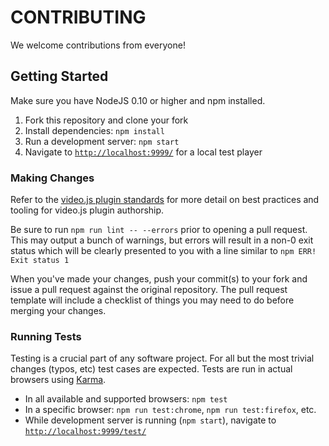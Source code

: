 # CONTRIBUTING

We welcome contributions from everyone!

## Getting Started

Make sure you have NodeJS 0.10 or higher and npm installed.

1. Fork this repository and clone your fork
1. Install dependencies: `npm install`
1. Run a development server: `npm start`
1. Navigate to [`http://localhost:9999/`][local] for a local test player

### Making Changes

Refer to the [video.js plugin standards][standards] for more detail on best practices and tooling for video.js plugin authorship.

Be sure to run `npm run lint -- --errors` prior to opening a pull request. This may output a bunch of warnings, but errors will result in a non-0 exit status which will be clearly presented to you with a line similar to `npm ERR! Exit status 1`

When you've made your changes, push your commit(s) to your fork and issue a pull request against the original repository. The pull request template will include a checklist of things you may need to do before merging your changes.

### Running Tests

Testing is a crucial part of any software project. For all but the most trivial changes (typos, etc) test cases are expected. Tests are run in actual browsers using [Karma][karma].

- In all available and supported browsers: `npm test`
- In a specific browser: `npm run test:chrome`, `npm run test:firefox`, etc.
- While development server is running (`npm start`), navigate to [`http://localhost:9999/test/`][local]

[karma]: http://karma-runner.github.io/
[local]: http://localhost:9999/test/
[standards]: https://github.com/videojs/generator-videojs-plugin/blob/master/docs/standards.md
